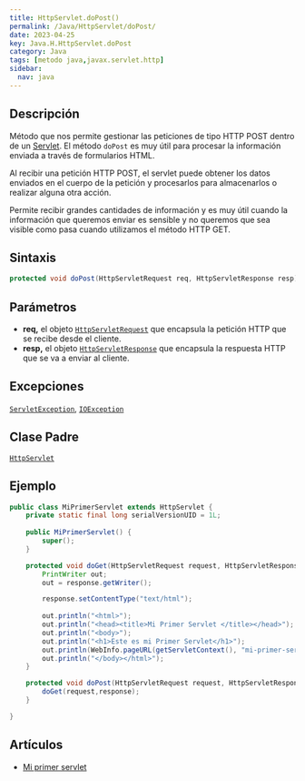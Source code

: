 ```yaml
---
title: HttpServlet.doPost()
permalink: /Java/HttpServlet/doPost/
date: 2023-04-25
key: Java.H.HttpServlet.doPost
category: Java
tags: [metodo java,javax.servlet.http]
sidebar:
  nav: java
---
```


## **Descripción**


Método que nos permite gestionar las peticiones de tipo HTTP POST dentro de un [Servlet](https://manualweb.net/javaee/introduccion-servlets/). El método `doPost` es muy útil para procesar la información enviada a través de formularios HTML. 


Al recibir una petición HTTP POST, el servlet puede obtener los datos enviados en el cuerpo de la petición y procesarlos para almacenarlos o realizar alguna otra acción. 


Permite recibir grandes cantidades de información y es muy útil cuando la información que queremos enviar es sensible y no queremos que sea visible como pasa cuando utilizamos el método HTTP GET.


## **Sintaxis**


```java
protected void doPost(HttpServletRequest req, HttpServletResponse resp) throws ServletException, IOException
```


## **Parámetros**

- **req,** el objeto [`HttpServletRequest`](https://www.w3api.com/Java/HttpServletRequest/) que encapsula la petición HTTP que se recibe desde el cliente.
- **resp,** el objeto [`HttpServletResponse`](https://www.w3api.com/Java/HttpServletResponse/) que encapsula la respuesta HTTP que se va a enviar al cliente.

## **Excepciones**


[`ServletException`](https://www.w3api.com/Java/ServletException/), [`IOException`](https://www.w3api.com/Java/IOException/)


## **Clase Padre**


[`HttpServlet`](https://www.w3api.com/Java/HttpServlet/)


## **Ejemplo**


```java
public class MiPrimerServlet extends HttpServlet {
	private static final long serialVersionUID = 1L;
       
    public MiPrimerServlet() {
        super();
    }

	protected void doGet(HttpServletRequest request, HttpServletResponse response) throws ServletException, IOException {
		PrintWriter out;
		out = response.getWriter();

		response.setContentType("text/html");
	
		out.println("<html>");
		out.println("<head><title>Mi Primer Servlet </title></head>");
		out.println("<body>");
		out.println("<h1>Este es mi Primer Servlet</h1>");			
		out.println(WebInfo.pageURL(getServletContext(), "mi-primer-servlet"));			
		out.println("</body></html>");  
	}

	protected void doPost(HttpServletRequest request, HttpServletResponse response) throws ServletException, IOException {
		doGet(request,response);
	}

}
```


## Artículos

- [Mi primer servlet](https://lineadecodigo.com/java/mi-primer-servlet/)
